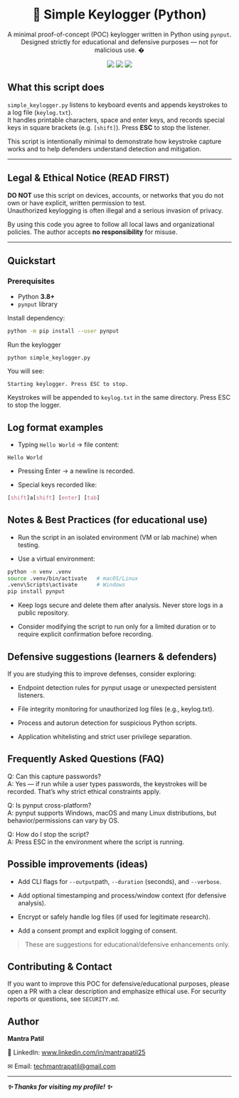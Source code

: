 <h1 align="center">📝 Simple Keylogger (Python)</h1>

<p align="center">
A minimal proof-of-concept (POC) keylogger written in Python using <code>pynput</code>.  
Designed strictly for educational and defensive purposes — not for malicious use. �
</p>

<p align="center">
  <a href="https://www.python.org/"><img src="https://img.shields.io/badge/Python-3.8+-blue?style=for-the-badge&logo=python"></a>
  <a href="#"><img src="https://img.shields.io/badge/Purpose-Educational-blue?style=for-the-badge"></a>
  <a href="https://github.com/mantrapatil03/python-beginner-friendly-projects/stargazers"><img src="https://img.shields.io/badge/GitHub-Stars-yellow?style=for-the-badge&logo=github"></a>
</p>


##  What this script does

`simple_keylogger.py` listens to keyboard events and appends keystrokes to a log file (`keylog.txt`).  
It handles printable characters, space and enter keys, and records special keys in square brackets (e.g. `[shift]`). Press **ESC** to stop the listener.

This script is intentionally minimal to demonstrate how keystroke capture works and to help defenders understand detection and mitigation.

---

##  Legal & Ethical Notice (READ FIRST)

**DO NOT** use this script on devices, accounts, or networks that you do not own or have explicit, written permission to test.  
Unauthorized keylogging is often illegal and a serious invasion of privacy.

By using this code you agree to follow all local laws and organizational policies. The author accepts **no responsibility** for misuse.

---

##  Quickstart

### Prerequisites
- Python **3.8+**
- `pynput` library

Install dependency:
```bash
python -m pip install --user pynput
```

Run the keylogger
```
python simple_keylogger.py
```

You will see:
```vbnet
Starting keylogger. Press ESC to stop.
```

Keystrokes will be appended to `keylog.txt` in the same directory. Press ESC to stop the logger.

##  Log format examples

- Typing `Hello World` → file content:

```nginx
Hello World
```

- Pressing Enter → a newline is recorded.

- Special keys recorded like:

```css
[shift]a[shift] [enter] [tab]
```

##  Notes & Best Practices (for educational use)

- Run the script in an isolated environment (VM or lab machine) when testing.

- Use a virtual environment:
 
```bash
python -m venv .venv
source .venv/bin/activate   # macOS/Linux
.venv\Scripts\activate      # Windows
pip install pynput
```

- Keep logs secure and delete them after analysis. Never store logs in a public repository.

- Consider modifying the script to run only for a limited duration or to require explicit confirmation before recording.

##  Defensive suggestions (learners & defenders)

If you are studying this to improve defenses, consider exploring:

- Endpoint detection rules for pynput usage or unexpected persistent listeners.

- File integrity monitoring for unauthorized log files (e.g., keylog.txt).

- Process and autorun detection for suspicious Python scripts.

- Application whitelisting and strict user privilege separation.

##  Frequently Asked Questions (FAQ)

Q: Can this capture passwords?<br>
A: Yes — if run while a user types passwords, the keystrokes will be recorded. That’s why strict ethical constraints apply.

Q: Is pynput cross-platform?<br>
A: pynput supports Windows, macOS and many Linux distributions, but behavior/permissions can vary by OS.

Q: How do I stop the script?<br>
A: Press ESC in the environment where the script is running.

##  Possible improvements (ideas)

- Add CLI flags for `--output`path, `--duration` (seconds), and `--verbose`.

- Add optional timestamping and process/window context (for defensive analysis).

- Encrypt or safely handle log files (if used for legitimate research).

- Add a consent prompt and explicit logging of consent.

> These are suggestions for educational/defensive enhancements only.


##  Contributing & Contact

If you want to improve this POC for defensive/educational purposes, please open a PR with a clear description and emphasize ethical use. For security reports or questions, see `SECURITY.md`.


##  Author

**Mantra Patil**

💼 LinkedIn: www.linkedin.com/in/mantrapatil25

✉ Email: techmantrapatil@gmail.com

---

***✨ Thanks for visiting my profile! ✨***
